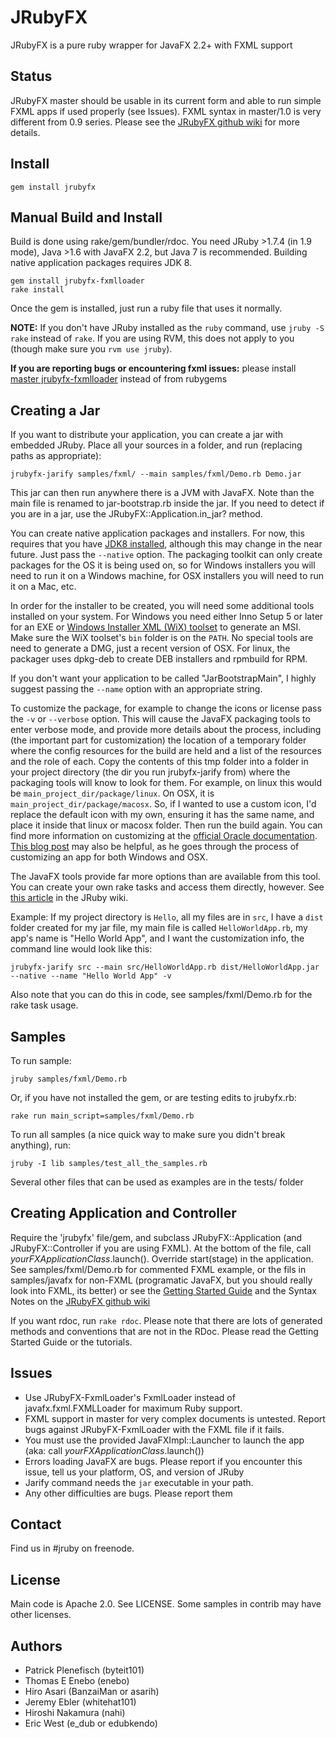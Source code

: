 JRubyFX
=======
JRubyFX is a pure ruby wrapper for JavaFX 2.2+ with FXML support

Status
------
JRubyFX master should be usable in its current form and able to run simple FXML apps if used properly (see Issues).
FXML syntax in master/1.0 is very different from 0.9 series. Please see the [JRubyFX github wiki](https://github.com/jruby/jrubyfx/wiki/) for more details.

Install
-----
```text
gem install jrubyfx
```

Manual Build and Install
-----
Build is done using rake/gem/bundler/rdoc. You need JRuby >1.7.4 (in 1.9 mode), Java >1.6 with JavaFX 2.2, but Java 7 is recommended. Building native application packages requires JDK 8.

```text
gem install jrubyfx-fxmlloader
rake install
```
Once the gem is installed, just run a ruby file that uses it normally.

**NOTE:** If you don't have JRuby installed as the `ruby` command, use `jruby -S rake` instead of `rake`. If
you are using RVM, this does not apply to you (though make sure you `rvm use jruby`).

**If you are reporting bugs or encountering fxml issues:** please install [master jrubyfx-fxmlloader](https://github.com/byteit101/JRubyFX-FXMLLoader/) instead of from rubygems

Creating a Jar
--------------
If you want to distribute your application, you can create a jar with embedded JRuby.
Place all your sources in a folder, and run (replacing paths as appropriate):

```text
jrubyfx-jarify samples/fxml/ --main samples/fxml/Demo.rb Demo.jar
```
This jar can then run anywhere there is a JVM with JavaFX. Note than the main file is
renamed to jar-bootstrap.rb inside the jar. If you need to detect if you are in a jar,
use the JRubyFX::Application.in_jar? method.

You can create native application packages and installers. For now, this requires that you have [JDK8 installed](http://jdk8.java.net/download.html), although this may change in the near future. Just pass the `--native` option. The packaging toolkit can only create packages for the OS it is being used on, so for Windows installers you will need to run it on a Windows machine, for OSX installers you will need to run it on a Mac, etc.

In order for the installer to be created, you will need some additional tools installed on your system. For Windows you need either Inno Setup 5 or later for an EXE or [Windows Installer XML (WiX) toolset](http://wix.sourceforge.net/) to generate an MSI. Make sure the WiX toolset's `bin` folder is on the `PATH`.  No special tools are need to generate a DMG, just a recent version of OSX. For linux, the packager uses dpkg-deb to create DEB installers and rpmbuild for RPM.

If you don't want your application to be called "JarBootstrapMain", I highly suggest passing the `--name` option with an appropriate string.

To customize the package, for example to change the icons or license pass the `-v` or `--verbose` option. This will cause the JavaFX packaging tools to enter verbose mode, and provide more details about the process, including (the important part for customization) the location of a temporary folder where the config resources for the build are held and a list of the resources and the role of each. Copy the contents of this tmp folder into a folder in your project directory (the dir you run jrubyfx-jarify from) where the packaging tools will know to look for them. For example, on linux this would be `main_project_dir/package/linux`. On OSX, it is `main_project_dir/package/macosx`. So, if I wanted to use a custom icon, I'd replace the default icon with my own, ensuring it has the same name, and place it inside that linux or macosx folder.  Then run the build again. You can find more information on customizing at the [official Oracle documentation](http://docs.oracle.com/javafx/2/deployment/self-contained-packaging.htm#BCGICFDB).  [This blog post](http://ed4becky.net/homepage/javafx-from-the-trenches-part-1-native-packaging/4/) may also be helpful, as he goes through the process of customizing an app for both Windows and OSX.

The JavaFX tools provide far more options than are available from this tool. You can create your own rake tasks and access them directly, however. See [this article](https://github.com/jruby/jruby/wiki/Packaging-Native-Installers-with-the-JavaFX-Ant-Tasks) in the JRuby wiki.

Example: If my project directory is `Hello`, all my files are in `src`, I have a `dist` folder created for my jar file, my main file is called `HelloWorldApp.rb`, my app's name is "Hello World App", and I want the customization info, the command line would look like this:

```
jrubyfx-jarify src --main src/HelloWorldApp.rb dist/HelloWorldApp.jar --native --name "Hello World App" -v
```

Also note that you can do this in code, see samples/fxml/Demo.rb for the rake task usage.

Samples
-------

To run sample:

```text
jruby samples/fxml/Demo.rb
```

Or, if you have not installed the gem, or are testing edits to jrubyfx.rb:

```text
rake run main_script=samples/fxml/Demo.rb
```

To run all samples (a nice quick way to make sure you didn't break anything), run:

```text
jruby -I lib samples/test_all_the_samples.rb
```

Several other files that can be used as examples are in the tests/ folder

Creating Application and Controller
-----------------------------------

Require the 'jrubyfx' file/gem, and subclass JRubyFX::Application (and JRubyFX::Controller if you are using FXML).
At the bottom of the file, call _yourFXApplicationClass_.launch().
Override start(stage) in the application. See samples/fxml/Demo.rb for commented FXML example,
or the fils in samples/javafx for non-FXML (programatic JavaFX, but you should really
look into FXML, its better) or see the [Getting Started Guide](https://github.com/jruby/jrubyfx/wiki/Getting-Started) and the Syntax Notes on the [JRubyFX github wiki](https://github.com/jruby/jrubyfx/wiki/)

If you want rdoc, run `rake rdoc`. Please note that there are lots of generated methods and conventions that are not in the RDoc. Please read the Getting Started Guide or the tutorials.

Issues
------
* Use JRubyFX-FxmlLoader's FxmlLoader instead of javafx.fxml.FXMLLoader for maximum Ruby support.
* FXML support in master for very complex documents is untested. Report bugs against JRubyFX-FxmlLoader with the FXML file if it fails.
* You must use the provided JavaFXImpl::Launcher to launch the app (aka: call _yourFXApplicationClass_.launch())
* Errors loading JavaFX are bugs. Please report if you encounter this issue, tell us your platform, OS, and version of JRuby
* Jarify command needs the `jar` executable in your path.
* Any other difficulties are bugs. Please report them

Contact
-------
Find us in #jruby on freenode.

License
-------
Main code is Apache 2.0. See LICENSE.
Some samples in contrib may have other licenses.

Authors
-------
- Patrick Plenefisch (byteit101)
- Thomas E Enebo (enebo)
- Hiro Asari (BanzaiMan or asarih)
- Jeremy Ebler (whitehat101)
- Hiroshi Nakamura (nahi)
- Eric West (e_dub or edubkendo)

